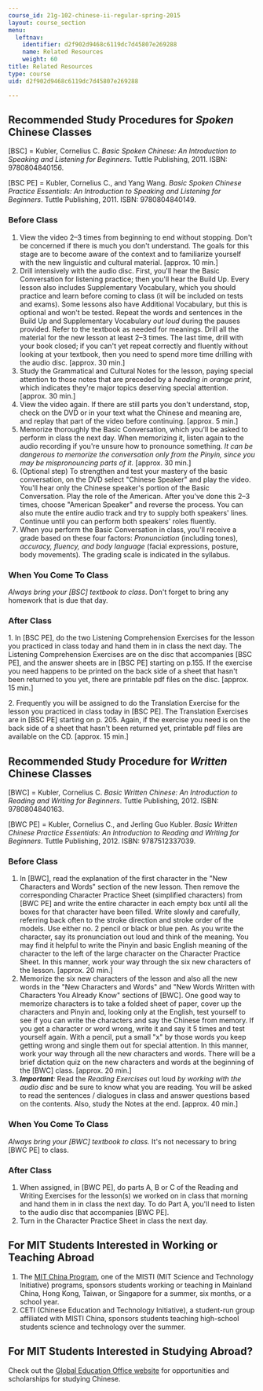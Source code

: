 ```yaml
---
course_id: 21g-102-chinese-ii-regular-spring-2015
layout: course_section
menu:
  leftnav:
    identifier: d2f902d9468c6119dc7d45807e269288
    name: Related Resources
    weight: 60
title: Related Resources
type: course
uid: d2f902d9468c6119dc7d45807e269288

---
```


Recommended Study Procedures for _Spoken_ Chinese Classes
---------------------------------------------------------

\[BSC\] = Kubler, Cornelius C. _Basic Spoken Chinese: An Introduction to Speaking and Listening for Beginners_. Tuttle Publishing, 2011. ISBN: 9780804840156.

\[BSC PE\] = Kubler, Cornelius C., and Yang Wang. _Basic Spoken Chinese Practice Essentials: An Introduction to Speaking and Listening for Beginners_. Tuttle Publishing, 2011. ISBN: 9780804840149.

### Before Class

1.  View the video 2–3 times from beginning to end without stopping. Don't be concerned if there is much you don't understand. The goals for this stage are to become aware of the context and to familiarize yourself with the new linguistic and cultural material. \[approx. 10 min.\]
2.  Drill intensively with the audio disc. First, you'll hear the Basic Conversation for listening practice; then you'll hear the Build Up. Every lesson also includes Supplementary Vocabulary, which you should practice and learn before coming to class (it will be included on tests and exams). Some lessons also have Additional Vocabulary, but this is optional and won't be tested. Repeat the words and sentences in the Build Up and Supplementary Vocabulary _out loud_ during the pauses provided. Refer to the textbook as needed for meanings. Drill all the material for the new lesson at least 2–3 times. The last time, drill with your book closed; if you can't yet repeat correctly and fluently without looking at your textbook, then you need to spend more time drilling with the audio disc. \[approx. 30 min.\]
3.  Study the Grammatical and Cultural Notes for the lesson, paying special attention to those notes that are preceded by a _heading in orange print_, which indicates they're major topics deserving special attention. \[approx. 30 min.\]
4.  View the video again. If there are still parts you don't understand, stop, check on the DVD or in your text what the Chinese and meaning are, and replay that part of the video before continuing. \[approx. 5 min.\]
5.  Memorize thoroughly the Basic Conversation, which you'll be asked to perform in class the next day. When memorizing it, listen again to the audio recording if you're unsure how to pronounce something. _It can be dangerous to memorize the conversation only from the Pinyin, since you may be mispronouncing parts of it._ \[approx. 30 min.\]
6.  (Optional step) To strengthen and test your mastery of the basic conversation, on the DVD select "Chinese Speaker" and play the video. You'll hear only the Chinese speaker's portion of the Basic Conversation. Play the role of the American. After you've done this 2–3 times, choose "American Speaker" and reverse the process. You can also mute the entire audio track and try to supply both speakers' lines. Continue until you can perform both speakers' roles fluently.
7.  When you perform the Basic Conversation in class, you'll receive a grade based on these four factors: _Pronunciation_ (including tones), _accuracy, fluency, and body language_ (facial expressions, posture, body movements). The grading scale is indicated in the syllabus.

### When You Come To Class

_Always bring your \[BSC\] textbook to class_. Don't forget to bring any homework that is due that day.

### After Class

1\. In \[BSC PE\], do the two Listening Comprehension Exercises for the lesson you practiced in class today and hand them in in class the next day. The Listening Comprehension Exercises are on the disc that accompanies \[BSC PE\], and the answer sheets are in \[BSC PE\] starting on p.155. If the exercise you need happens to be printed on the back side of a sheet that hasn't been returned to you yet, there are printable pdf files on the disc. \[approx. 15 min.\]

2\. Frequently you will be assigned to do the Translation Exercise for the lesson you practiced in class today in \[BSC PE\]. The Translation Exercises are in \[BSC PE\] starting on p. 205. Again, if the exercise you need is on the back side of a sheet that hasn't been returned yet, printable pdf files are available on the CD. \[approx. 15 min.\]

Recommended Study Procedure for _Written_ Chinese Classes
---------------------------------------------------------

\[BWC\] = Kubler, Cornelius C. _Basic Written Chinese: An Introduction to Reading and Writing for Beginners_. Tuttle Publishing, 2012. ISBN: 9780804840163.

\[BWC PE\] = Kubler, Cornelius C., and Jerling Guo Kubler. _Basic Written Chinese Practice Essentials: An Introduction to Reading and Writing for Beginners_. Tuttle Publishing, 2012. ISBN: 9787512337039.

### Before Class

1.  In \[BWC\], read the explanation of the first character in the "New Characters and Words" section of the new lesson. Then remove the corresponding Character Practice Sheet (simplified characters) from \[BWC PE\] and write the entire character in each empty box until all the boxes for that character have been filled. Write slowly and carefully, referring back often to the stroke direction and stroke order of the models. Use either no. 2 pencil or black or blue pen. As you write the character, say its pronunciation out loud and think of the meaning. You may find it helpful to write the Pinyin and basic English meaning of the character to the left of the large character on the Character Practice Sheet. In this manner, work your way through the six new characters of the lesson. \[approx. 20 min.\]
2.  Memorize the six new characters of the lesson and also all the new words in the "New Characters and Words" and "New Words Written with Characters You Already Know" sections of \[BWC\]. One good way to memorize characters is to take a folded sheet of paper, cover up the characters and Pinyin and, looking only at the English, test yourself to see if you can write the characters and say the Chinese from memory. If you get a character or word wrong, write it and say it 5 times and test yourself again. With a pencil, put a small "x" by those words you keep getting wrong and single them out for special attention. In this manner, work your way through all the new characters and words. There will be a brief dictation quiz on the new characters and words at the beginning of the \[BWC\] class. \[approx. 20 min.\]
3.  **_Important_**_:_ Read the _Reading Exercises_ out loud _by working with the audio disc_ and be sure to know what you are reading. You will be asked to read the sentences / dialogues in class and answer questions based on the contents. Also, study the Notes at the end. \[approx. 40 min.\]

### When You Come To Class

_Always bring your \[BWC\] textbook to class._ It's not necessary to bring \[BWC PE\] to class.

### After Class

1.  When assigned, in \[BWC PE\], do parts A, B or C of the Reading and Writing Exercises for the lesson(s) we worked on in class that morning and hand them in in class the next day. To do Part A, you'll need to listen to the audio disc that accompanies \[BWC PE\].
2.  Turn in the Character Practice Sheet in class the next day.

For MIT Students Interested in Working or Teaching Abroad
---------------------------------------------------------

1.  The [MIT China Program](http://misti.mit.edu/mit-china), one of the MISTI (MIT Science and Technology Initiative) programs, sponsors students working or teaching in Mainland China, Hong Kong, Taiwan, or Singapore for a summer, six months, or a school year.
2.  CETI (Chinese Education and Technology Initiative), a student-run group affiliated with MISTI China, sponsors students teaching high-school students science and technology over the summer.

For MIT Students Interested in Studying Abroad?
-----------------------------------------------

Check out the [Global Education Office website](https://studyabroad.mit.edu/study-abroad/mit-study-abroad-programs) for opportunities and scholarships for studying Chinese.